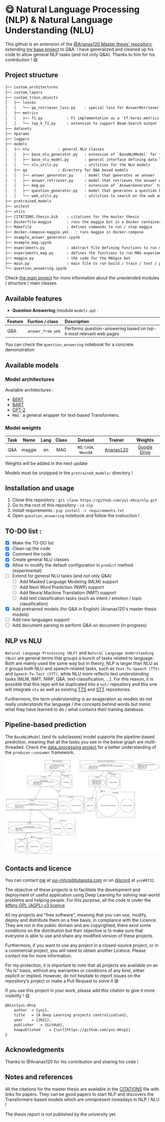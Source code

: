 # :yum: Natural Language Processing (NLP) & Natural Language Understanding (NLU)

This github is an extension of the [@Ananas120 Master thesis' repository](https://github.com/Ananas120/mag), extending [my base project](https://github.com/yui-mhcp/base_dl_project) to Q&A. I have generalized and cleaned up his code to allow general NLP tasks (and not only Q&A). Thanks to him for his contribution ! :smile:

## Project structure

```bash
├── custom_architectures
├── custom_layers
├── custom_train_objects
│   ├── losses
│   │   └── qa_retriever_loss.py    : special loss for AnswerRetriever model
│   ├── metrics
│   │   ├── f1.py           : F1 implementation as a `tf.keras.metrics.Metric` class
│   │   └── top_k_f1.py     : extension to support Beam-Search output
├── datasets
├── hparams
├── loggers
├── models
│   ├── nlu             : general NLU classes
│   │   ├── base_nlu_generator.py   : extension of `BaseNLUModel` for text-generative models
│   │   ├── base_nlu_model.py       : general interface defining data loading for text-based models
│   │   └── nlu_utils.py            : utilities for the NLU models
│   ├── qa              : directory for Q&A based models
│   │   ├── answer_generator.py     : model that generates an answer
│   │   ├── answer_retriever.py     : model that retrieves the answer within the context
│   │   ├── mag.py                  : extension of `AnswerGenerator` to support MAG-style
│   │   ├── question_generator.py   : model that generates a question based on an answer
│   │   └── web_utils.py            : utilities to search on the web and parse results (for Q&A inputs)
├── pretrained_models
├── unitest
├── utils
├── CITATIONS.thesis.bib    : citations for the master thesis
├── Dockerfile-maggie       : runs the maggie bot in a Docker container
├── Makefile                : defines commands to run / stop maggie
├── docker-compose-maggie.yml   : runs maggie in docker-compose
├── example_answer_generator.ipynb
├── example_mag.ipynb
├── experiments.py          : abstract file defining functions to run multiple experiments
├── experiments_mag.py      : defines the functions to run MAG experiments
├── maggie.py               : the code for the MAGgie bot
├── main.py                 : main file to run build / train / test / predict command-line
└── question_answering.ipynb
```

Check [the main project](https://github.com/yui-mhcp/base_dl_project) for more information about the unextended modules / structure / main classes. 


## Available features

- **Question Answering** (module `models.qa`) :

| Feature   | Fuction / class   | Description |
| :-------- | :---------------- | :---------- |
| Q&A       | `answer_from_web` | Performs question-answering based on top-k most relevant web pages |

You can check the `question_answering` notebook for a concrete demonstration

## Available models

### Model architectures

Available architectures :
- [BERT](http://arxiv.org/abs/1810.04805)
- [BART](https://aclanthology.org/2020.acl-main.703)
- [GPT-2](https://d4mucfpksywv.cloudfront.net/better-language-models/language-models.pdf)
- `MAG`     : a general wrapper for text-based Transformers. 


### Model weights

| Task      | Name      | Lang  | Class | Dataset   | Trainer   | Weights   |
| :-------: | :-------: | :---: | :---: | :-------: | :-------: | :-------: |
| Q&A       | maggie    | en    | MAG   | `NQ`, `CoQA`, `NewsQA`| [Ananas120](https://github.com/Ananas120) | [Google Drive](https://drive.google.com/file/d/1koG-UMMz8557zjkifTCpQMBgWVCqr1XS/view?usp=sharing)  |

Weights will be added in the next update

Models must be unzipped in the `pretrained_models/` directory !

## Installation and usage

1. Clone this repository : `git clone https://github.com/yui-mhcp/nlp.git`
2. Go to the root of this repository : `cd nlp`
3. Install requirements : `pip install -r requirements.txt`
4. Open `question_answering` notebook and follow the instruction !

## TO-DO list :

- [x] Make the TO-DO list
- [x] Clean-up the code
- [x] Comment the code
- [x] Create general NLU classes
- [x] Allow to modify the default configuration in `predict` method (experimental)
- [ ] Extend for general NLU tasks (and not only Q&A)
    - [ ] Add Masked Language Modeling (MLM) support
    - [ ] Add Next Word Prediction (NWP) support
    - [ ] Add Neural Machine Translation (NMT) support
    - [ ] Add text classification tasks (such as intent / emotion / topic classification)
- [x] Add pretrained models (for Q&A in English) (Ananas120's master thesis models)
- [ ] Add new languages support
- [ ] Add document parsing to perform Q&A on document (in progress)

## NLP vs NLU

`Natural Language Processing (NLP)` and `Natural Language Understanding (NLU)` are general terms that groups a bunch of tasks related to language. Both are mainly used the same way but in theory, NLP is larger than NLU as it groups both NLU and speech-related tasks, such as `Text-To-Speech (TTS)` and `Speech-To-Text (STT)`, while NLU more reflects text *understanding* tasks (MLM, NMT, NWP, Q&A, text-classification, ...). 
For this reason, it is possible that this repo will be duplicated into a `nul/` repository and this one will integrate `nlu` as well as existing [TTS](https://github.com/yui-mhcp/text_to_speech) and [STT](https://github.com/yui-mhcp/speech_to_text) repositories. 

Furthermore, the term *understanding* is an exageration as models do not really *understands* the language / the concepts behind words but mimic what they have learned to do / what contains their training database. 

## Pipeline-based prediction

The `BaseNLUModel` (and its subclasses) model supports the pipeline-based prediction, meaning that all the tasks you see in the below graph are multi-threaded. Check the [data_processing project](https://github.com/yui-mhcp/data_processing) for a better understanding of the `producer-consumer` framework. 

![NLP pipelinepipeline](nlp_pipeline.jpg)

## Contacts and licence

You can contact [me](https://github.com/yui-mhcp) at yui-mhcp@tutanota.com or on [discord](https://discord.com) at `yui#0732`

The objective of these projects is to facilitate the development and deployment of useful application using Deep Learning for solving real-world problems and helping people. 
For this purpose, all the code is under the [Affero GPL (AGPL) v3 licence](LICENCE)

All my projects are "free software", meaning that you can use, modify, deploy and distribute them on a free basis, in compliance with the Licence. They are not in the public domain and are copyrighted, there exist some conditions on the distribution but their objective is to make sure that everyone is able to use and share any modified version of these projects. 

Furthermore, if you want to use any project in a closed-source project, or in a commercial project, you will need to obtain another Licence. Please contact me for more information. 

For my protection, it is important to note that all projects are available on an "As Is" basis, without any warranties or conditions of any kind, either explicit or implied. However, do not hesitate to report issues on the repository's project or make a Pull Request to solve it :smile: 

If you use this project in your work, please add this citation to give it more visibility ! :yum:

```
@misc{yui-mhcp
    author  = {yui},
    title   = {A Deep Learning projects centralization},
    year    = {2021},
    publisher   = {GitHub},
    howpublished    = {\url{https://github.com/yui-mhcp}}
}
```

## Acknowledgments

Thanks to @Ananas120 for his contribution and sharing his code ! 

## Notes and references

All the citations for the master thesis are available in the [CITATIONS](CITATIONS.thesis.bib) file with links for papers. They can be good papers to start NLP and discovers the Transformers-based models which are omnipresent nowadays in NLP /  NLU !

The thesis report is not published by the university yet. 
